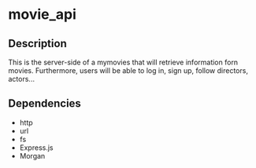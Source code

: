 # movie_api
 
## Description
This is the server-side of a mymovies that will retrieve information forn movies. Furthermore, users will be able to log in, sign up, follow directors, actors... 

## Dependencies
 - http
 - url
 - fs
 - Express.js
 - Morgan
 


